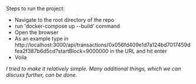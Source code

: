 Steps to run the project:

- Navigate to the root directory of the repo
- run 'docker-compose up --build' command
- Open the browser
- As an example type in http://localhost:3000/api/transactions/0x056fd409e1d7a124bd7017459dfea2f387b6d5cd?startBlock=9000000 in the URL and hit enter 
- Voila

*I tried to make it relatively simple. Many additional things, which we can discuss further, can be done.*
